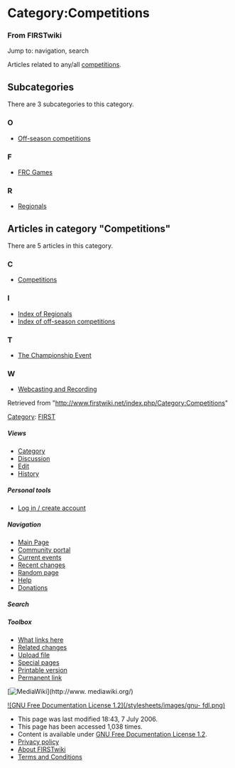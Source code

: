 # Category:Competitions

### From FIRSTwiki

Jump to: navigation, search

Articles related to any/all [competitions](/index.php/Competitions
"Competitions" ).

  

## Subcategories

There are 3 subcategories to this category.

### O

  * [Off-season competitions](/index.php/Category:Off-season_competitions "Category:Off-season competitions" )

### F

  * [FRC Games](/index.php/Category:FRC_Games "Category:FRC Games" )

### R

  * [Regionals](/index.php/Category:Regionals "Category:Regionals" )

## Articles in category "Competitions"

There are 5 articles in this category.

### C

  * [Competitions](/index.php/Competitions "Competitions" )

### I

  * [Index of Regionals](/index.php/Index_of_Regionals "Index of Regionals" )
  * [Index of off-season competitions](/index.php/Index_of_off-season_competitions "Index of off-season competitions" )

### T

  * [The Championship Event](/index.php/The_Championship_Event "The Championship Event" )

### W

  * [Webcasting and Recording](/index.php/Webcasting_and_Recording "Webcasting and Recording" )

Retrieved from "<http://www.firstwiki.net/index.php/Category:Competitions>"

[Category](/index.php?title=Special:Categories&article=Category%3ACompetitions
"Special:Categories" ): [FIRST](/index.php/Category:FIRST "Category:FIRST" )

##### Views

  * [Category](/index.php/Category:Competitions)
  * [Discussion](/index.php?title=Category_talk:Competitions&action=edit)
  * [Edit](/index.php?title=Category:Competitions&action=edit)
  * [History](/index.php?title=Category:Competitions&action=history)

##### Personal tools

  * [Log in / create account](/index.php?title=Special:Userlogin&returnto=Category:Competitions)

[](/index.php/Main_Page "Main Page" )

##### Navigation

  * [Main Page](/index.php/Main_Page)
  * [Community portal](/index.php/FIRSTwiki:Community_portal)
  * [Current events](/index.php/Current_events)
  * [Recent changes](/index.php/Special:Recentchanges)
  * [Random page](/index.php/Special:Random)
  * [Help](/index.php/Help:Contents)
  * [Donations](/index.php/FIRSTwiki:Site_support)

##### Search



##### Toolbox

  * [What links here](/index.php/Special:Whatlinkshere/Category:Competitions)
  * [Related changes](/index.php/Special:Recentchangeslinked/Category:Competitions)
  * [Upload file](/index.php/Special:Upload)
  * [Special pages](/index.php/Special:Specialpages)
  * [Printable version](/index.php?title=Category:Competitions&printable=yes)
  * [Permanent link](/index.php?title=Category:Competitions&oldid=48524)

[![MediaWiki](/skins/common/images/poweredby_mediawiki_88x31.png)](http://www.
mediawiki.org/)

[![GNU Free Documentation License 1.2](/stylesheets/images/gnu-
fdl.png)](http://www.gnu.org/copyleft/fdl.html)

  * This page was last modified 18:43, 7 July 2006.
  * This page has been accessed 1,038 times.
  * Content is available under [GNU Free Documentation License 1.2](http://www.gnu.org/copyleft/fdl.html "http://www.gnu.org/copyleft/fdl.html" ).
  * [Privacy policy](/index.php/FIRSTwiki:Privacy_policy "FIRSTwiki:Privacy policy" )
  * [About FIRSTwiki](/index.php/FIRSTwiki:About "FIRSTwiki:About" )
  * [Terms and Conditions](/index.php/FIRSTwiki:Terms_and_conditions "FIRSTwiki:Terms and conditions" )

